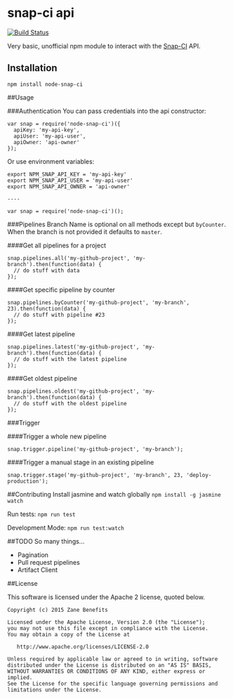 snap-ci api
===========

[![Build Status](https://snap-ci.com/zanebenefits/node-snap-ci/branch/master/build_image)](https://snap-ci.com/zanebenefits/node-snap-ci/branch/master)

Very basic, unofficial npm module to interact with the [Snap-CI](https://snap-ci.com) API.

## Installation
`npm install node-snap-ci`

##Usage

###Authentication
You can pass credentials into the api constructor:
```
var snap = require('node-snap-ci')({
  apiKey: 'my-api-key',
  apiUser: 'my-api-user',
  apiOwner: 'api-owner'
});
```

Or use environment variables:
```
export NPM_SNAP_API_KEY = 'my-api-key'
export NPM_SNAP_API_USER = 'my-api-user'
export NPM_SNAP_API_OWNER = 'api-owner'

----

var snap = require('node-snap-ci')();
```

###Pipelines
Branch Name is optional on all methods except but `byCounter`. When the branch is not provided it defaults to `master`.

####Get all pipelines for a project

```
snap.pipelines.all('my-github-project', 'my-branch').then(function(data) {
  // do stuff with data
});
```

####Get specific pipeline by counter

```
snap.pipelines.byCounter('my-github-project', 'my-branch', 23).then(function(data) {
  // do stuff with pipeline #23
});
```

####Get latest pipeline

```
snap.pipelines.latest('my-github-project', 'my-branch').then(function(data) {
  // do stuff with the latest pipeline
});
```

####Get oldest pipeline

```
snap.pipelines.oldest('my-github-project', 'my-branch').then(function(data) {
  // do stuff with the oldest pipeline
});
```

###Trigger

####Trigger a whole new pipeline

```
snap.trigger.pipeline('my-github-project', 'my-branch');
```

####Trigger a manual stage in an existing pipeline

```
snap.trigger.stage('my-github-project', 'my-branch', 23, 'deploy-production');
```


##Contributing
Install jasmine and watch globally `npm install -g jasmine watch`

Run tests: `npm run test`

Development Mode: `npm run test:watch`

##TODO
So many things...
* Pagination
* Pull request pipelines
* Artifact Client

##License

This software is licensed under the Apache 2 license, quoted below.

    Copyright (c) 2015 Zane Benefits

    Licensed under the Apache License, Version 2.0 (the "License");
    you may not use this file except in compliance with the License.
    You may obtain a copy of the License at

       http://www.apache.org/licenses/LICENSE-2.0

    Unless required by applicable law or agreed to in writing, software
    distributed under the License is distributed on an "AS IS" BASIS,
    WITHOUT WARRANTIES OR CONDITIONS OF ANY KIND, either express or implied.
    See the License for the specific language governing permissions and
    limitations under the License.
